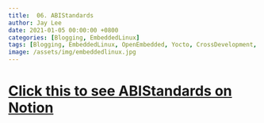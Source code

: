 ```yaml
---
title:  06. ABIStandards
author: Jay Lee
date: 2021-01-05 00:00:00 +0800
categories: [Blogging, EmbeddedLinux]
tags: [Blogging, EmbeddedLinux, OpenEmbedded, Yocto, CrossDevelopment, GCC, GDB, Toolchain]
image: /assets/img/embeddedlinux.jpg
---
```


# [Click this to see ABIStandards on Notion](https://www.notion.so/jayleekr/06-ABIStandards-e90d95fb8f3d4222aed940bec085ead7)

